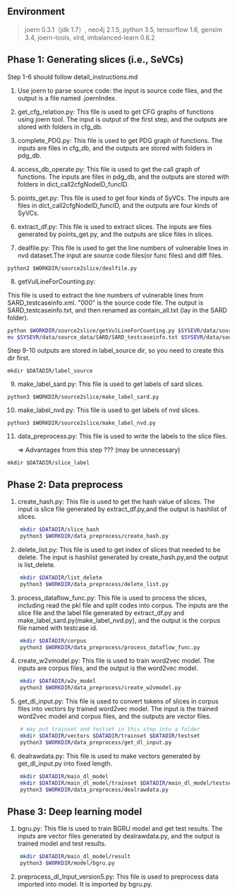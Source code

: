 ## Environment

> joern 0.3.1（jdk 1.7）, neo4j 2.1.5, python 3.5, tensorflow 1.6, gensim 3.4, joern-tools, xlrd, imbalanced-learn 0.6.2

## Phase 1: Generating slices (i.e., SeVCs)

Step 1-6 should follow detail_instructions.md

1. Use joern to parse source code: the input is source code files, and the output is a file named .joernIndex.

2. get_cfg_relation.py: This file is used to get CFG graphs of functions using joern tool. The input is output of the first step, and the outputs are stored with folders in cfg_db. 

3. complete_PDG.py: This file is used to get PDG graph of functions. The inputs are files in cfg_db, and the outputs are stored with folders in pdg_db.

4. access_db_operate.py: This file is used to get the call graph of functions. The inputs are files in pdg_db, and the outputs are stored with folders in dict_call2cfgNodeID_funcID.

5. points_get.py: This file is used to get four kinds of SyVCs. The inputs are files in dict_call2cfgNodeID_funcID, and the outputs are four kinds of SyVCs.

6. extract_df.py: This file is used to extract slices. The inputs are files generated by points_get.py, and the outputs are slice files in slices.

7. dealfile.py: This file is used to get the line numbers of vulnerable lines in nvd dataset.The input are source code files(or func files) and diff files.

`` python2 $WORKDIR/source2slice/dealfile.py ``

8. getVulLineForCounting.py: 

This file is used to extract the line numbers of vulnerable lines from SARD_testcaseinfo.xml. 
"000" is the source code file. The output is SARD_testcaseinfo.txt, and then renamed as contain_all.txt (lay in the SARD folder).

```bash 
python $WORKDIR/source2slice/getVulLineForCounting.py $SYSEVR/data/source_data/SARD $SYSEVR/data/source_data/SARD/SARD_testcaseinfo.xml 
mv $SYSEVR/data/source_data/SARD/SARD_testcaseinfo.txt $SYSEVR/data/source_data/SARD/contain_all.txt 
```


Step 9-10 outputs are stored in label_source dir, so you need to create this dir first.

`` mkdir $DATADIR/label_source ``

9. make_label_sard.py: This file is used to get labels of sard slices.

`` python3 $WORKDIR/source2slice/make_label_sard.py ``

10. make_label_nvd.py: This file is used to get labels of nvd slices.

`` python3 $WORKDIR/source2slice/make_label_nvd.py ``

11. data_preprocess.py: This file is used to write the labels to the slice files.  

    => Advantages from this step ??? (may be unnecessary)

`` mkdir $DATADIR/slice_label ``


## Phase 2: Data preprocess

1. create_hash.py: This file is used to get the hash value of slices. The input is slice file generated by extract_df.py,and the output is hashlist of slices.

```bash 
    mkdir $DATADIR/slice_hash 
    python3 $WORKDIR/data_preprocess/create_hash.py
```

2. delete_list.py: This file is used to get index of slices that needed to be delete.  The input is hashlist generated by create_hash.py,and the output is list_delete.

```bash 
    mkdir $DATADIR/list_delete 
    python3 $WORKDIR/data_preprocess/delete_list.py
```

3. process_dataflow_func.py: This file is used to process the slices, including read the pkl file and split codes into corpus. The inputs are the slice file and the label file generated by extract_df.py and make_label_sard.py(make_label_nvd.py), and the output is the corpus file named with testcase id.

```bash 
    mkdir $DATADIR/corpus 
    python3 $WORKDIR/data_preprocess/process_dataflow_func.py
```

4. create_w2vmodel.py: This file is used to train word2vec model. The inputs are corpus files, and the output is the word2vec model.

```bash 
    mkdir $DATADIR/w2v_model
    python3 $WORKDIR/data_preprocess/create_w2vmodel.py
```

5. get_dl_input.py: This file is used to convert tokens of slices in corpus files into vectors by trained word2vec model. The input is the trained word2vec model and corpus files, and the outputs are vector files.

```bash
    # may put trainset and testset in this step into a folder 
    mkdir $DATADIR/vectors $DATADIR/trainset $DATADIR/testset 
    python3 $WORKDIR/data_preprocess/get_dl_input.py
```

6. dealrawdata.py: This file is used to make vectors generated by get_dl_input.py into fixed length. 

```bash 
    mkdir $DATADIR/main_dl_model 
    mkdir $DATADIR/main_dl_model/trainset $DATADIR/main_dl_model/testset 
    python3 $WORKDIR/data_preprocess/dealrawdata.py
```


## Phase 3: Deep learning model

1. bgru.py: This file is used to train BGRU model and get test results. The inputs are vector files generated by dealrawdata.py, and the output is trained model and test results.

```bash 
    mkdir $DATADIR/main_dl_model/result
    python3 $WORKDIR/model/bgru.py
```

2. preprocess_dl_Input_version5.py: This file is used to preprocess data imported into model. It is imported by bgru.py.
